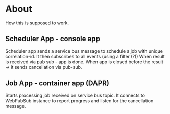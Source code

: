 # About

How this is supposed to work.

## Scheduler App - console app

Scheduler app sends a service bus message to schedule a job with unique correlation-id.
It then subscribes to all events (using a filter (?)) 
When result is received via pub sub - app is done.
When app is closed before the result -> it sends cancellation via pub-sub.

## Job App - container app (DAPR)

Starts processing job received on service bus topic.
It connects to WebPubSub instance to report progress and listen for the cancellation message. 